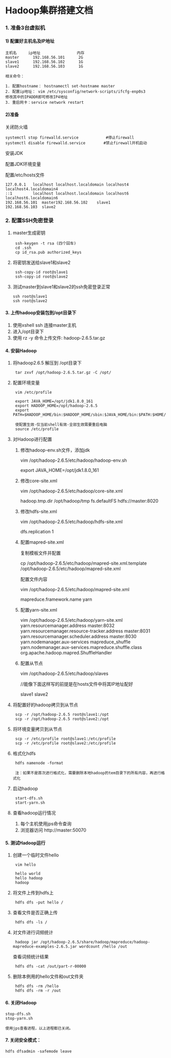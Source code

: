 # Hadoop集群搭建文档

### 1. 准备3台虚拟机

#### 1) 配置好主机名及IP地址

	主机名		ip地址				内存
	master		192.168.56.101		2G
	slave1		192.168.56.102		1G
	slave2		192.168.56.103		1G

	相关命令：

	1. 配置hostname： hostnamectl set-hostname master
	2. 配置ip地址： vim /etc/sysconfig/network-scripts/ifcfg-enp0s3
	修改其中的IPADDR即可修改IP4地址
	3. 重启网卡：service network restart

#### 2)准备

关闭防火墙

	systemctl stop firewalld.service            #停止firewall
	systemctl disable firewalld.service        #禁止firewall开机启动
安装JDK

配置JDK环境变量

配置/etc/hosts文件
	
	127.0.0.1   localhost localhost.localdomain localhost4 localhost4.localdomain4
	::1         localhost localhost.localdomain localhost6 localhost6.localdomain6
	192.168.56.101	master192.168.56.102	slave1
	192.168.56.103	slave2

### 2. 配置SSH免密登录

1. master生成密钥
   
		ssh-keygen -t rsa (四个回车)
		cd .ssh
		cp id_rsa.pub authorized_keys 
2. 将密钥发送给slave1和slave2

		ssh-copy-id root@slave1
		ssh-copy-id root@slave2
3.  测试master到slave1和slave2的ssh免密登录正常
		
		ssh root@slave1
		ssh root@slave2

#### 3. 上传hadoop安装包到/opt目录下

1. 使用xshell ssh 连接master主机
2. 进入/opt目录下
3. 使用 rz -y 命令上传文件: hadoop-2.6.5.tar.gz

#### 4. 安装Hadoop

1. 将hadoop2.6.5 解压到 /opt目录下
		
		tar zxvf /opt/hadoop-2.6.5.tar.gz -C /opt/

2. 配置环境变量

		vim /etc/profile

		export JAVA_HOME=/opt/jdk1.8.0_161
		export HADOOP_HOME=/opt/hadoop-2.6.5
		export PATH=$HADOOP_HOME/bin:$HADOOP_HOME/sbin:$JAVA_HOME/bin:$PATH:$HOME/bin

		使配置生效-仅当前shell有效-全部生效需要重启电脑
		source /etc/profile

3. 对Hadoop进行配置

	1) 修改hadoop-env.sh文件，添加jdk
	
		vim /opt/hadoop-2.6.5/etc/hadoop/hadoop-env.sh
	
		export JAVA_HOME=/opt/jdk1.8.0_161
	
	2) 修改core-site.xml
	
		vim /opt/hadoop-2.6.5/etc/hadoop/core-site.xml
	
		<configuration>
			<property>
				<name>hadoop.tmp.dir</name>
				<value>/opt/hadoop/tmp</value>
			</property>
			<property>
				<name>fs.defaultFS</name>
				<value>hdfs://master:8020</value>
			</property>
		</configuration>
	
	3) 修改hdfs-site.xml
	
		vim /opt/hadoop-2.6.5/etc/hadoop/hdfs-site.xml
	
		<configuration>
			<property>
				<name>dfs.replication</name>
				<value>1</value>
			</property>
		</configuration>
	
	4) 配置mapred-site.xml
	
		复制模板文件并配置
	
		cp /opt/hadoop-2.6.5/etc/hadoop/mapred-site.xml.template /opt/hadoop-2.6.5/etc/hadoop/mapred-site.xml
	
		配置文件内容
	
		vim /opt/hadoop-2.6.5/etc/hadoop/mapred-site.xml
	
		<configuration>
			<property>
				<name>mapreduce.framework.name</name>
				<property>yarn</property>
			</property>
		</configuration>
	
	5) 配置yarn-site.xml
	
		vim /opt/hadoop-2.6.5/etc/hadoop/yarn-site.xml
		<configuration>
			<property>
				<name>yarn.resourcemanager.address</name>
				<value>master:8032</value>
			</property>
			<property>
				<name>yarn.resourcemanager.resource-tracker.address</name>
				<value>master:8031</value>
			</property>
			<property>
				<name>yarn.resourcemanager.scheduler.address</name>
				<value>master:8030</value>
			</property>
			<property>
				<name>yarn.nodemanager.aux-services</name>
				<value>mapreduce_shuffle</value>
			</property>
			<property>
				<name>yarn.nodemanager.aux-services.mapreduce.shuffle.class</name>
				<value>org.apache.hadoop.mapred.ShuffleHandler</value>
			</property>
		</configuration>
	
	6) 配置从节点
	
		vim /opt/hadoop-2.6.5/etc/hadoop/slaves
		
		//能像下面这样写的前提是在hosts文件中将其IP地址配好
		
		slave1
		slave2

4. 将配置好的hadoop拷贝到从节点

		scp -r /opt/hadoop-2.6.5 root@slave1:/opt
		scp -r /opt/hadoop-2.6.5 root@slave2:/opt

5. 将环境变量拷贝到从节点

		scp -r /etc/profile root@slave1:/etc/profile
		scp -r /etc/profile root@slave2:/etc/profile

6. 格式化hdfs

		hdfs namenode -format

		注：如果不是首次进行格式化，需要删除本地hadoop的tem目录下的所有内容，再进行格式化
7. 启动hadoop

		start-dfs.sh
		start-yarn.sh

8. 查看hadoop运行情况
   1. 每个主机使用jps命令查询
   2. 浏览器访问 http://master:50070

#### 5. 测试Hadoop运行

1. 创建一个临时文件hello

		vim hello

		hello world
		hello hadoop
		hadoop

2. 将文件上传到hdfs上

		hdfs dfs -put hello /

3. 查看文件是否正确上传

		hdfs dfs -ls /

3. 对文件进行词频统计

		hadoop jar /opt/hadoop-2.6.5/share/hadoop/mapreduce/hadoop-mapreduce-examples-2.6.5.jar wordcount /hello /out

	查看词频统计结果

		hdfs dfs -cat /out/part-r-00000

4. 删除本例用的hello文件和out文件夹

		hdfs dfs -rm /hello
		hdfs dfs -rm -r /out


#### 6. 关闭Hadoop


	stop-dfs.sh
	stop-yarn.sh
   
	使用jps查看进程，以上进程都已关闭。


#### 7. 关闭安全模式：
	hdfs dfsadmin -safemode leave